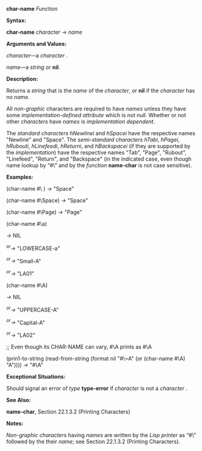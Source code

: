 **char-name** *Function* 



**Syntax:** 



**char-name** *character → name* 



**Arguments and Values:** 



*character*—a *character* . 



*name*—a *string* or **nil**. 



**Description:** 



Returns a *string* that is the *name* of the *character*, or **nil** if the *character* has no *name*. 



All *non-graphic* characters are required to have *names* unless they have some *implementation-defined attribute* which is not *null*. Whether or not other *characters* have *names* is *implementation dependent*. 



The *standard characters hNewlinei* and *hSpacei* have the respective names "Newline" and "Space". The *semi-standard characters hTabi*, *hPagei*, *hRubouti*, *hLinefeedi*, *hReturni*, and *hBackspacei* (if they are supported by the *implementation*) have the respective names "Tab", "Page", "Rubout", "Linefeed", "Return", and "Backspace" (in the indicated case, even though name lookup by “#\” and by the *function* **name-char** is not case sensitive). 



**Examples:** 



(char-name #\ ) *→* "Space" 



(char-name #\Space) *→* "Space" 



(char-name #\Page) *→* "Page" 



(char-name #\a) 



*→* NIL 



<i><sup>or</sup>→</i> "LOWERCASE-a" 



<i><sup>or</sup>→</i> "Small-A" 



<i><sup>or</sup>→</i> "LA01" 



(char-name #\A) 



*→* NIL 



<i><sup>or</sup>→</i> "UPPERCASE-A" 



<i><sup>or</sup>→</i> "Capital-A" 



<i><sup>or</sup>→</i> "LA02" 



;; Even though its CHAR-NAME can vary, #\A prints as #\A 



(prin1-to-string (read-from-string (format nil "#\\~A" (or (char-name #\A) "A")))) *→* "#\\A" 







 



 



**Exceptional Situations:** 



Should signal an error of *type* **type-error** if *character* is not a *character* . 



**See Also:** 



**name-char**, Section 22.1.3.2 (Printing Characters) 



**Notes:** 



*Non-graphic characters* having *names* are written by the *Lisp printer* as “#\” followed by the their *name*; see Section 22.1.3.2 (Printing Characters). 



